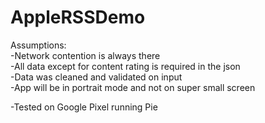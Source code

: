 # AppleRSSDemo

Assumptions:  
-Network contention is always there  
-All data except for content rating is required in the json  
-Data was cleaned and validated on input  
-App will be in portrait mode and not on super small screen  

-Tested on Google Pixel running Pie
